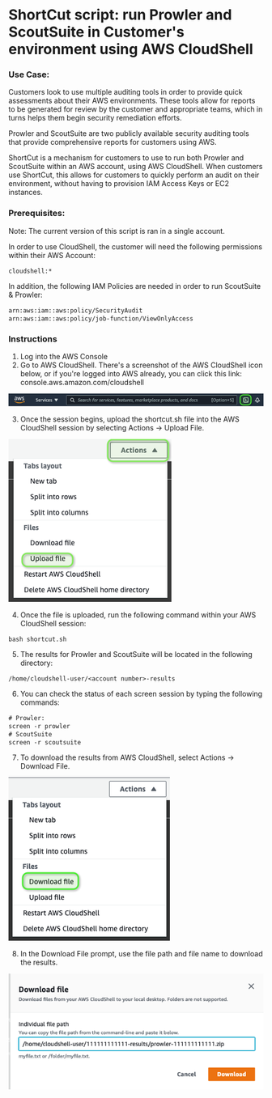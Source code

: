 # ShortCut script: run Prowler and ScoutSuite in Customer's environment using AWS CloudShell

### Use Case:

Customers look to use multiple auditing tools in order to provide quick assessments about their AWS environments. These tools allow for reports to be generated for review by the customer and appropriate teams, which in turns helps them begin security remediation efforts. 

Prowler and ScoutSuite are two publicly available security auditing tools that provide comprehensive reports for customers using AWS.

ShortCut is a mechanism for customers to use to run both Prowler and ScoutSuite within an AWS account, using AWS CloudShell. When customers use ShortCut, this allows for customers to quickly perform an audit on their environment, without having to provision IAM Access Keys or EC2 instances. 

### Prerequisites:

Note: The current version of this script is ran in a single account.

In order to use CloudShell, the customer will need the following permissions within their AWS Account:
```
cloudshell:*
```

In addition, the following IAM Policies are needed in order to run ScoutSuite & Prowler:
```
arn:aws:iam::aws:policy/SecurityAudit
arn:aws:iam::aws:policy/job-function/ViewOnlyAccess
```

### Instructions
1. Log into the AWS Console
2. Go to AWS CloudShell. There's a screenshot of the AWS CloudShell icon below, or if you're logged into AWS already, you can click this link: console.aws.amazon.com/cloudshell

![Alt text](screenshots/cloudshell_icon.png)

3. Once the session begins, upload the shortcut.sh file into the AWS CloudShell session by selecting Actions -> Upload File.

![Alt text](screenshots/action_upload_icon.png)

4. Once the file is uploaded, run the following command within your AWS CloudShell session:
```
bash shortcut.sh
```
5. The results for Prowler and ScoutSuite will be located in the following directory:
```
/home/cloudshell-user/<account number>-results
```
6. You can check the status of each screen session by typing the following commands:
```
# Prowler:
screen -r prowler
# ScoutSuite
screen -r scoutsuite
```
7. To download the results from AWS CloudShell, select Actions -> Download File.

![Alt text](screenshots/action_download_icon.png)

8. In the Download File prompt, use the file path and file name to download the results.

![Alt text](screenshots/download_prompt.png)
